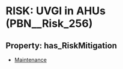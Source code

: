 # RISK: __UVGI in AHUs__ (PBN__Risk_256)

## Property: has_RiskMitigation

* [Maintenance](PBN__RiskMitigation_317)


